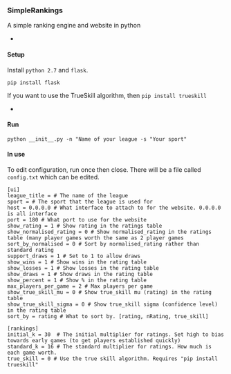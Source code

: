 ### SimpleRankings

A simple ranking engine and website in python

-

#### Setup

Install `python 2.7` and `flask`.

```pip install flask```

If you want to use the TrueSkill algorithm, then `pip install trueskill`

-

#### Run

```
python __init__.py -n "Name of your league -s "Your sport"
```

#### In use

To edit configuration, run once then close. There will be a file called `config.txt` which can be edited.

```
[ui]
league_title = # The name of the league
sport = # The sport that the league is used for
host = 0.0.0.0 # What interface to attach to for the website. 0.0.0.0 is all interface
port = 180 # What port to use for the website
show_rating = 1 # Show rating in the ratings table
show_normalised_rating = 0 # Show normalised_rating in the ratings table (many player games worth the same as 2 player games
sort_by_normalised = 0 # Sort by normalised_rating rather than standard rating
support_draws = 1 # Set to 1 to allow draws
show_wins = 1 # Show wins in the rating table
show_losses = 1 # Show losses in the rating table
show_draws = 1 # Show draws in the rating table
show_percent = 1 # Show % in the rating table
max_players_per_game = 2 # Max players per game
show_true_skill_mu = 0 # Show true_skill mu (rating) in the rating table
show_true_skill_sigma = 0 # Show true_skill sigma (confidence level) in the rating table
sort_by = rating # What to sort by. [rating, nRating, true_skill]

[rankings]
initial_k = 30  # The initial multiplier for ratings. Set high to bias towards early games (to get players established quickly)
standard_k = 16 # The standard multiplier for ratings. How much is each game worth.
true_skill = 0 # Use the true skill algorithm. Requires "pip install trueskill"
```
